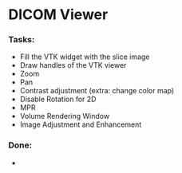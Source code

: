 # DICOM Viewer

### Tasks:
- Fill the VTK widget with the slice image
- Draw handles of the VTK viewer
- Zoom
- Pan
- Contrast adjustment (extra: change color map)
- Disable Rotation for 2D
- MPR
- Volume Rendering Window
- Image Adjustment and Enhancement

### Done:
- 